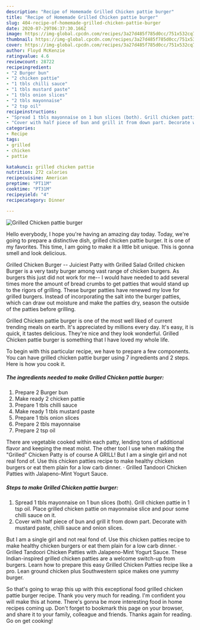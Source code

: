 ```yaml
---
description: "Recipe of Homemade Grilled Chicken pattie burger"
title: "Recipe of Homemade Grilled Chicken pattie burger"
slug: 404-recipe-of-homemade-grilled-chicken-pattie-burger
date: 2020-07-29T06:37:30.166Z
image: https://img-global.cpcdn.com/recipes/3a27d485f785d0cc/751x532cq70/grilled-chicken-pattie-burger-recipe-main-photo.jpg
thumbnail: https://img-global.cpcdn.com/recipes/3a27d485f785d0cc/751x532cq70/grilled-chicken-pattie-burger-recipe-main-photo.jpg
cover: https://img-global.cpcdn.com/recipes/3a27d485f785d0cc/751x532cq70/grilled-chicken-pattie-burger-recipe-main-photo.jpg
author: Floyd McKenzie
ratingvalue: 4.6
reviewcount: 28722
recipeingredient:
- "2 Burger bun"
- "2 chicken pattie"
- "1 tbls chilli sauce"
- "1 tbls mustard paste"
- "1 tbls onion slices"
- "2 tbls mayonnaise"
- "2 tsp oil"
recipeinstructions:
- "Spread 1 tbls mayonnaise on 1 bun slices (both). Grill chicken pattie in 1 tsp oil. Place grilled chicken pattie on mayonnaise slice and pour some chilli sauce on it."
- "Cover with half piece of bun and grill it from down part. Decorate with mustard paste, chilli sauce and onion slices."
categories:
- Recipe
tags:
- grilled
- chicken
- pattie

katakunci: grilled chicken pattie 
nutrition: 272 calories
recipecuisine: American
preptime: "PT11M"
cooktime: "PT31M"
recipeyield: "4"
recipecategory: Dinner

---
```



![Grilled Chicken pattie burger](https://img-global.cpcdn.com/recipes/3a27d485f785d0cc/751x532cq70/grilled-chicken-pattie-burger-recipe-main-photo.jpg)

Hello everybody, I hope you're having an amazing day today. Today, we're going to prepare a distinctive dish, grilled chicken pattie burger. It is one of my favorites. This time, I am going to make it a little bit unique. This is gonna smell and look delicious.

Grilled Chicken Burger -- Juiciest Patty with Grilled Salad Grilled chicken Burger is a very tasty burger among vast range of chicken burgers. As burgers this just did not work for me-- I would have needed to add several times more the amount of bread crumbs to get patties that would stand up to the rigors of grilling. These burger patties have renewed my love for grilled burgers. Instead of incorporating the salt into the burger patties, which can draw out moisture and make the patties dry, season the outside of the patties before grilling.

Grilled Chicken pattie burger is one of the most well liked of current trending meals on earth. It's appreciated by millions every day. It's easy, it is quick, it tastes delicious. They're nice and they look wonderful. Grilled Chicken pattie burger is something that I have loved my whole life.


To begin with this particular recipe, we have to prepare a few components. You can have grilled chicken pattie burger using 7 ingredients and 2 steps. Here is how you cook it.

<!--inarticleads1-->

##### The ingredients needed to make Grilled Chicken pattie burger:

1. Prepare 2 Burger bun
1. Make ready 2 chicken pattie
1. Prepare 1 tbls chilli sauce
1. Make ready 1 tbls mustard paste
1. Prepare 1 tbls onion slices
1. Prepare 2 tbls mayonnaise
1. Prepare 2 tsp oil


There are vegetable cooked within each patty, lending tons of additional flavor and keeping the meat moist. The other tool I use when making the &#34;Grilled&#34; Chicken Patty is of course A GRILL! But I am a single girl and not real fond of. Use this chicken patties recipe to make healthy chicken burgers or eat them plain for a low carb dinner. · Grilled Tandoori Chicken Patties with Jalapeno-Mint Yogurt Sauce. 

<!--inarticleads2-->

##### Steps to make Grilled Chicken pattie burger:

1. Spread 1 tbls mayonnaise on 1 bun slices (both). Grill chicken pattie in 1 tsp oil. Place grilled chicken pattie on mayonnaise slice and pour some chilli sauce on it.
1. Cover with half piece of bun and grill it from down part. Decorate with mustard paste, chilli sauce and onion slices.


But I am a single girl and not real fond of. Use this chicken patties recipe to make healthy chicken burgers or eat them plain for a low carb dinner. · Grilled Tandoori Chicken Patties with Jalapeno-Mint Yogurt Sauce. These Indian-inspired grilled chicken patties are a welcome switch-up from burgers. Learn how to prepare this easy Grilled Chicken Patties recipe like a pro. Lean ground chicken plus Southwestern spice makes one yummy burger. 

So that's going to wrap this up with this exceptional food grilled chicken pattie burger recipe. Thank you very much for reading. I'm confident you will make this at home. There's gonna be more interesting food in home recipes coming up. Don't forget to bookmark this page on your browser, and share it to your family, colleague and friends. Thanks again for reading. Go on get cooking!
